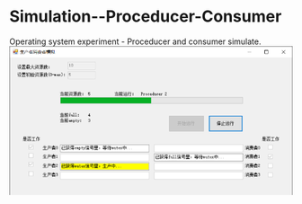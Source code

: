 # Simulation--Proceducer-Consumer
Operating system experiment - Proceducer and consumer simulate.
![image](https://raw.githubusercontent.com/AFlyingSheep/Simulation--Proceducer-Consumer/master/readme.png)
